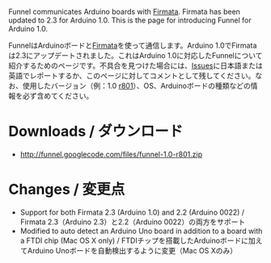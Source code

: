 Funnel communicates Arduino boards with [Firmata](http://firmata.org/). Firmata has been updated to 2.3 for Arduino 1.0. This is the page for introducing Funnel for Arduino 1.0.

FunnelはArduinoボードと[Firmata](http://firmata.org/)を使って通信します。Arduino 1.0でFirmataは2.3にアップデートされました。これはArduino 1.0に対応したFunnelについて紹介するためのページです。不具合を見つけた場合には、[Issues](http://code.google.com/p/funnel/issues/list)に日本語または英語でレポートするか、このページに対してコメントとして残してください。なお、使用したバージョン（例：1.0 [r801](https://code.google.com/p/funnel/source/detail?r=801)）、OS、Arduinoボードの種類などの情報を必ず含めてください。

# Downloads / ダウンロード #

  * http://funnel.googlecode.com/files/funnel-1.0-r801.zip

# Changes / 変更点 #

  * Support for both Firmata 2.3 (Arduino 1.0) and 2.2 (Arduino 0022) / Firmata 2.3（Arduino 2.3）と2.2（Arduino 0022）の両方をサポート
  * Modified to auto detect an Arduino Uno board in addition to a board with a FTDI chip (Mac OS X only) / FTDIチップを搭載したArduinoボードに加えてArduino Unoボードを自動検出するように変更（Mac OS Xのみ）